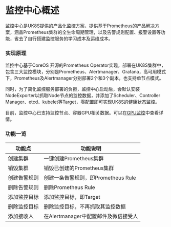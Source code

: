# 监控中心概述

监控中心是UK8S提供的产品化监控方案，提供基于Prometheus的产品解决方案，涵盖Prometheus集群的全生命周期管理，以及告警规则配置、报警设置等功能，省去了自行搭建监控服务的学习成本及运维成本。

### 实现原理

监控中心基于CoreOS 开源的Prometheus
Operator实现，部署在UK8S集群中，包含三大监控模块，分别是Prometheus、Alertmanager、Grafana，高可用模式下，Prometheus及Alertmanager分别部署2个和3个副本，也支持单节点模式。

同时，为了简化监控服务部署的负担，监控中心启动后，会默认安装NodeExporter以抓取Node节点的监控数据，并添加了Scheduler、Controller
Manager、etcd、kubelet等Target，零配置即可实现UK8S的健康状态监控。

目前，监控中心已支持监控节点、容器GPU相关数据。可以在[GPU监控](/uk8s/monitor/administercluster/gpu-monitor)中查看详情。

### 功能一览

| 功能点    | 功能说明                      |
| ------ | ------------------------- |
| 创建集群   | 一键创建Prometheus集群          |
| 销毁集群   | 销毁已创建的Prometheus集群        |
| 创建告警规则 | 创建一条告警规则，即Prometheus Rule |
| 删除告警规则 | 删除Prometheus Rule         |
| 添加监控目标 | 添加监控目标，即Target            |
| 删除监控目标 | 删除监控目标，不再抓取其监控数据          |
| 添加接收人  | 在Alertmanager中配置邮件及微信接受人  |
